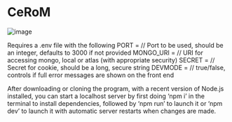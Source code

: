 # CeRoM

![image](https://github.com/J-Wll/CeRoM/assets/80954812/57c69a96-eeec-45c9-8104-0f5f88def269)

Requires a .env file with the following
PORT = // Port to be used, should be an integer, defaults to 3000 if not provided
MONGO_URI = // URI for accessing mongo, local or atlas (with appropriate security)
SECRET = // Secret for cookie, should be a long, secure string
DEVMODE = // true/false, controls if full error messages are shown on the front end

After downloading or cloning the program, with a recent version of Node.js installed, you can start a localhost server by first doing ‘npm i’ in the terminal to install dependencies, followed by ‘npm run’ to launch it or ‘npm dev’ to launch it with automatic server restarts when changes are made.
